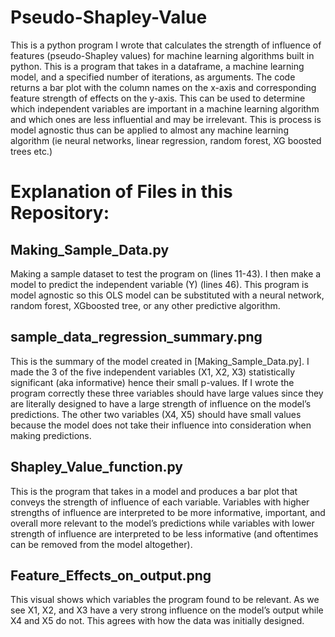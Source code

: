 # Pseudo-Shapley-Value
This is a python program I wrote that calculates the strength of influence of features (pseudo-Shapley values) for machine learning algorithms built in python.
This is a program that takes in a dataframe, a machine learning model, and a specified number of iterations, as arguments. The code returns a bar plot with the column names on the x-axis and corresponding feature strength of effects on the y-axis. This can be used to determine which independent variables are important in a machine learning algorithm and which ones are less influential and may be irrelevant. This is process is model agnostic thus can be applied to almost any machine learning algorithm (ie neural networks, linear regression, random forest, XG boosted trees 
etc.) 
# Explanation of Files in this Repository:

## Making_Sample_Data.py

Making a sample dataset to test the program on (lines 11-43). I then make a model to predict the independent variable (Y) (lines 46). This program is model agnostic so this OLS model can be substituted with a neural network, random forest, XGboosted tree, or any other predictive algorithm. 

## sample_data_regression_summary.png

This is the summary of the model created in [Making_Sample_Data.py]. I made the 3 of the five independent variables (X1, X2, X3)  statistically significant (aka informative) hence their small p-values. If I wrote the program correctly these three variables should have large values since they are literally designed to have a large strength of influence on the model’s predictions. The other two variables (X4, X5) should have small values because the model does not take their influence into consideration when making predictions. 

## Shapley_Value_function.py

This is the program that takes in a model and produces a bar plot that conveys the strength of influence of each variable. Variables with higher strengths of influence are interpreted to be more informative, important, and overall more relevant to the model’s predictions while variables with lower strength of influence are interpreted to be less informative (and oftentimes can be removed from the model altogether). 

## Feature_Effects_on_output.png

This visual shows which variables the program found to be relevant. As we see X1, X2, and X3 have a very strong influence on the model’s output while X4 and X5 do not. This agrees with how the data was initially designed. 
